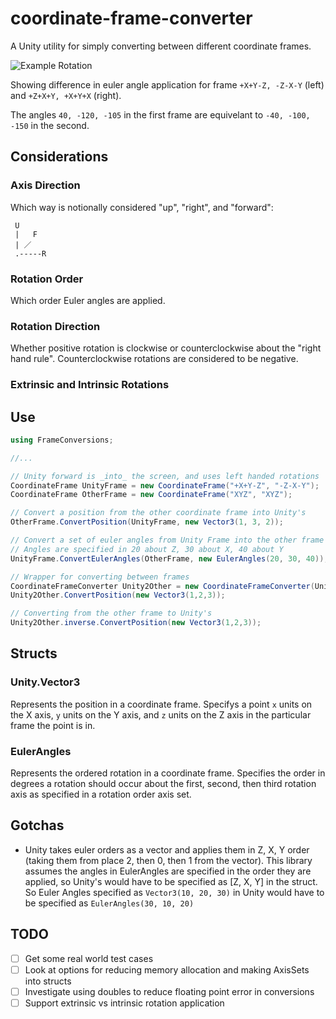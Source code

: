 # coordinate-frame-converter

A Unity utility for simply converting between different coordinate frames.

![Example Rotation](docs/example.gif)

Showing difference in euler angle application for frame `+X+Y-Z, -Z-X-Y` (left) and `+Z+X+Y, +X+Y+X` (right).

The angles `40, -120, -105` in the first frame are equivelant to `-40, -100, -150` in the second.



## Considerations
### Axis Direction

Which way is notionally considered "up", "right", and "forward":

```
 U    
 |   F
 | ／  
 .-----R
```

### Rotation Order

Which order Euler angles are applied.

### Rotation Direction

Whether positive rotation is clockwise or counterclockwise about the "right hand rule". Counterclockwise rotations are considered to be negative.

### Extrinsic and Intrinsic Rotations


## Use
```cs
using FrameConversions;

//...

// Unity forward is _into_ the screen, and uses left handed rotations
CoordinateFrame UnityFrame = new CoordinateFrame("+X+Y-Z", "-Z-X-Y");
CoordinateFrame OtherFrame = new CoordinateFrame("XYZ", "XYZ");

// Convert a position from the other coordinate frame into Unity's
OtherFrame.ConvertPosition(UnityFrame, new Vector3(1, 3, 2));

// Convert a set of euler angles from Unity Frame into the other frame
// Angles are specified in 20 about Z, 30 about X, 40 about Y
UnityFrame.ConvertEulerAngles(OtherFrame, new EulerAngles(20, 30, 40));

// Wrapper for converting between frames
CoordinateFrameConverter Unity2Other = new CoordinateFrameConverter(UnityFrame, OtherFrame);
Unity2Other.ConvertPosition(new Vector3(1,2,3));

// Converting from the other frame to Unity's
Unity2Other.inverse.ConvertPosition(new Vector3(1,2,3));
```

## Structs
### Unity.Vector3
Represents the position in a coordinate frame. Specifys a point `x` units on the X axis, `y` units on the Y axis, and `z` units on the Z axis in the particular frame the point is in.

### EulerAngles
Represents the ordered rotation in a coordinate frame. Specifies the order in degrees a rotation should occur about the first, second, then third rotation axis as specified in a rotation order axis set.

## Gotchas
- Unity takes euler orders as a vector and applies them in Z, X, Y order (taking them from place 2, then 0, then 1 from the vector). This library assumes the angles in EulerAngles are specified in the order they are applied, so Unity's would have to be specified as [Z, X, Y] in the struct. So Euler Angles specified as `Vector3(10, 20, 30)` in Unity would have to be specified as `EulerAngles(30, 10, 20)`

## TODO
- [ ] Get some real world test cases
- [ ] Look at options for reducing memory allocation and making AxisSets into structs
- [ ] Investigate using doubles to reduce floating point error in conversions
- [ ] Support extrinsic vs intrinsic rotation application
